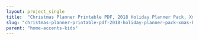 ```yaml
---
layout: project_single
title:  "Christmas Planner Printable PDF, 2018 Holiday Planner Pack, Xmas kit, A4, A5, Letter, Half-size"
slug: "christmas-planner-printable-pdf-2018-holiday-planner-pack-xmas-kit-a4-a5-letter-half-size"
parent: "home-accents-kids"
---
```

 